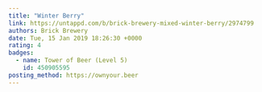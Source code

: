 ```yaml
---
title: "Winter Berry"
link: https://untappd.com/b/brick-brewery-mixed-winter-berry/2974799
authors: Brick Brewery
date: Tue, 15 Jan 2019 18:26:30 +0000
rating: 4
badges:
  - name: Tower of Beer (Level 5)
    id: 450905595
posting_method: https://ownyour.beer
---
```

